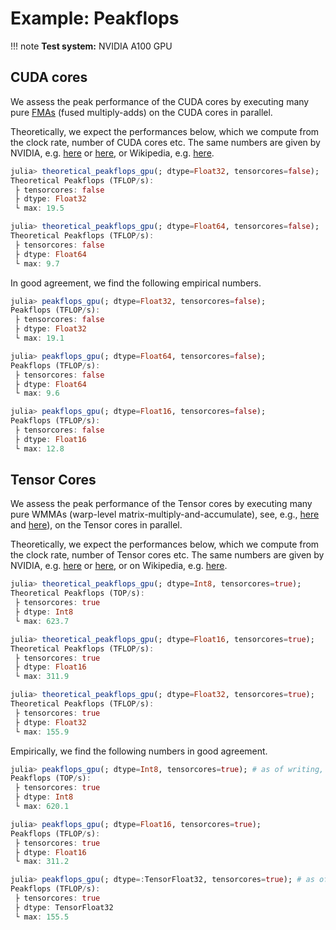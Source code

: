 # Example: Peakflops

!!! note
    **Test system:** NVIDIA A100 GPU

## CUDA cores

We assess the peak performance of the CUDA cores by executing many pure [FMAs](https://de.wikipedia.org/wiki/Fused_multiply-add) (fused multiply-adds) on the CUDA cores in parallel.

Theoretically, we expect the performances below, which we compute from the clock rate, number of CUDA cores etc.
The same numbers are given by NVIDIA, e.g. [here](https://developer.nvidia.com/blog/nvidia-ampere-architecture-in-depth/) or [here](https://www.nvidia.com/content/dam/en-zz/Solutions/Data-Center/a100/pdf/nvidia-a100-datasheet-us-nvidia-1758950-r4-web.pdf), or Wikipedia, e.g. [here](https://en.wikipedia.org/wiki/Ampere_(microarchitecture)#A100_accelerator_and_DGX_A100).

```julia
julia> theoretical_peakflops_gpu(; dtype=Float32, tensorcores=false);
Theoretical Peakflops (TFLOP/s):
 ├ tensorcores: false
 ├ dtype: Float32
 └ max: 19.5

julia> theoretical_peakflops_gpu(; dtype=Float64, tensorcores=false);
Theoretical Peakflops (TFLOP/s):
 ├ tensorcores: false
 ├ dtype: Float64
 └ max: 9.7
```

In good agreement, we find the following empirical numbers.

```julia
julia> peakflops_gpu(; dtype=Float32, tensorcores=false);
Peakflops (TFLOP/s):
 ├ tensorcores: false
 ├ dtype: Float32
 └ max: 19.1

julia> peakflops_gpu(; dtype=Float64, tensorcores=false);
Peakflops (TFLOP/s):
 ├ tensorcores: false
 ├ dtype: Float64
 └ max: 9.6

julia> peakflops_gpu(; dtype=Float16, tensorcores=false);
Peakflops (TFLOP/s):
 ├ tensorcores: false
 ├ dtype: Float16
 └ max: 12.8
```

## Tensor Cores

We assess the peak performance of the Tensor cores by executing many pure WMMAs (warp-level matrix-multiply-and-accumulate), see, e.g., [here](https://developer.nvidia.com/blog/programming-tensor-cores-cuda-9/) and [here](https://developer.nvidia.com/blog/using-tensor-cores-in-cuda-fortran/)), on the Tensor cores in parallel.

Theoretically, we expect the performances below, which we compute from the clock rate, number of Tensor cores etc.
The same numbers are given by NVIDIA, e.g. [here](https://developer.nvidia.com/blog/nvidia-ampere-architecture-in-depth/) or [here](https://www.nvidia.com/content/dam/en-zz/Solutions/Data-Center/a100/pdf/nvidia-a100-datasheet-us-nvidia-1758950-r4-web.pdf), or on Wikipedia, e.g. [here](https://en.wikipedia.org/wiki/Ampere_(microarchitecture)#A100_accelerator_and_DGX_A100).

```julia
julia> theoretical_peakflops_gpu(; dtype=Int8, tensorcores=true);
Theoretical Peakflops (TOP/s):
 ├ tensorcores: true
 ├ dtype: Int8
 └ max: 623.7

julia> theoretical_peakflops_gpu(; dtype=Float16, tensorcores=true);
Theoretical Peakflops (TFLOP/s):
 ├ tensorcores: true
 ├ dtype: Float16
 └ max: 311.9

julia> theoretical_peakflops_gpu(; dtype=Float32, tensorcores=true);
Theoretical Peakflops (TFLOP/s):
 ├ tensorcores: true
 ├ dtype: Float32
 └ max: 155.9
```

Empirically, we find the following numbers in good agreement.

```julia
julia> peakflops_gpu(; dtype=Int8, tensorcores=true); # as of writing, only works with CUDA.jl#master
Peakflops (TOP/s):
 ├ tensorcores: true
 ├ dtype: Int8
 └ max: 620.1

julia> peakflops_gpu(; dtype=Float16, tensorcores=true);
Peakflops (TFLOP/s):
 ├ tensorcores: true
 ├ dtype: Float16
 └ max: 311.2

julia> peakflops_gpu(; dtype=:TensorFloat32, tensorcores=true); # as of writing, requires Julia 1.8 and https://github.com/JuliaGPU/CUDA.jl/pull/1419
Peakflops (TFLOP/s):
 ├ tensorcores: true
 ├ dtype: TensorFloat32
 └ max: 155.5
```